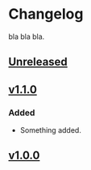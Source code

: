# Changelog

bla bla bla.

## [Unreleased]

## [v1.1.0]

### Added

- Something added.

## [v1.0.0]

[Unreleased]: https://a.com/b/c/refs/main
[v1.1.0]: https://a.com/b/c/refs/v1.1.0
[v1.0.0]: https://a.com/b/c/refs/v1.0.0
